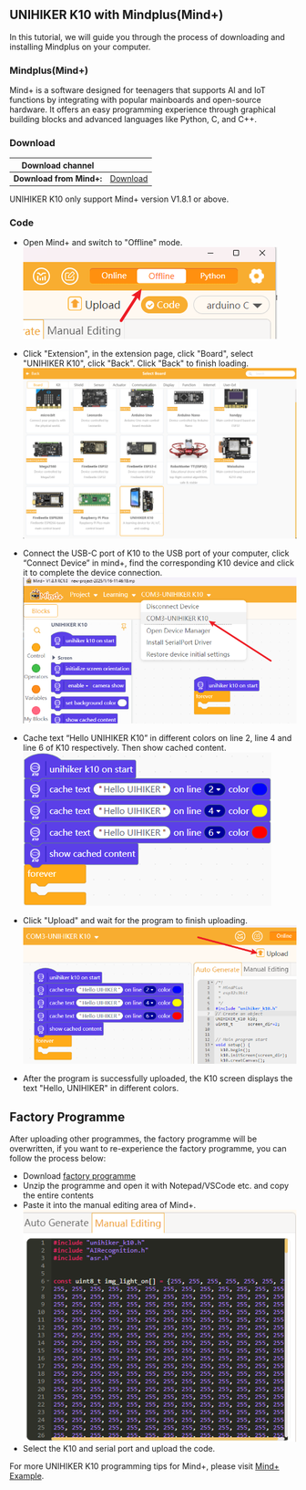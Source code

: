 ## **UNIHIKER K10 with Mindplus(Mind+)**
In this tutorial, we will guide you through the process of downloading and installing Mindplus on your computer.

### **Mindplus(Mind+)**
Mind+ is a software designed for teenagers that supports AI and IoT functions by integrating with popular mainboards and open-source hardware. It offers an easy programming experience through graphical building blocks and advanced languages like Python, C, and C++.

### **Download**
| **Download channel** |  |
| --- | --- |
| **Download from Mind+:** | [Download](https://mindplus.cc/download-en.html) |
UNIHIKER K10 only support Mind+ version V1.8.1 or above.

### **Code**
- Open Mind+ and switch to "Offline" mode.
![image.png](img/gettingstarted_mindplus/Mindplus1.png)
- Click "Extension", in the extension page, click "Board", select "UNIHIKER K10", click "Back". Click "Back" to finish loading.
![image.png](img/gettingstarted_mindplus/Mindplus2.png)

- Connect the USB-C port of K10 to the USB port of your computer, click “Connect Device” in mind+, find the corresponding K10 device and click it to complete the device connection.
![image.png](img/gettingstarted_mindplus/Mindplus3.png)

- Cache text “Hello UNIHIKER K10” in different colors on line 2, line 4 and line 6 of K10 respectively. Then show cached content.
![image.png](img/gettingstarted_mindplus/Mindplus4.png)

- Click "Upload" and wait for the program to finish uploading.
![image.png](img/gettingstarted_mindplus/Mindplus5.png)

- After the program is successfully uploaded, the K10 screen displays the text "Hello, UNIHIKER" in different colors.

## **Factory Programme**
After uploading other programmes, the factory programme will be overwritten, if you want to re-experience the factory programme, you can follow the process below:<br/>
- Download [factory programme](https://dfimg.dfrobot.com/62b2fb5caa613609f271523c/wiki/94b66ba7b78d1fafdbc73675ec2da461.zip)
- Unzip the programme and open it with Notepad/VSCode etc. and copy the entire contents
- Paste it into the manual editing area of Mind+.<br/>
![image.png](../img/get-started/getstarted5.png)<br/>
- Select the K10 and serial port and upload the code.

For more UNIHIKER K10 programming tips for Mind+, please visit [Mind+ Example](https://www.unihiker.com/wiki/K10/Examples/examples_mindplus/).